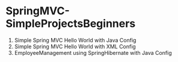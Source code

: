 # SpringMVC-SimpleProjectsBeginners
1. Simple Spring MVC Hello World with Java Config
2. Simple Spring MVC Hello World with XML Config
3. EmployeeManagement using SpringHibernate with Java Config
